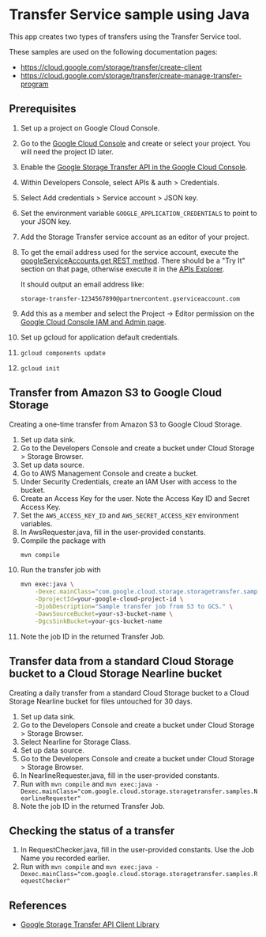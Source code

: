# Transfer Service sample using Java

This app creates two types of transfers using the Transfer Service tool.

<!-- auto-doc-link -->
These samples are used on the following documentation pages:

>
* https://cloud.google.com/storage/transfer/create-client
* https://cloud.google.com/storage/transfer/create-manage-transfer-program

<!-- end-auto-doc-link -->

## Prerequisites

1. Set up a project on Google Cloud Console.
  1. Go to the [Google Cloud Console](https://console.cloud.google.com) and
     create or select your project.  You will need the project ID later.
1. Enable the [Google Storage Transfer API in the Google Cloud
   Console](https://console.cloud.google.com/apis/api/storagetransfer/overview).
1. Within Developers Console, select APIs & auth > Credentials.
  1. Select Add credentials > Service account > JSON key.
  1. Set the environment variable `GOOGLE_APPLICATION_CREDENTIALS` to point to
     your JSON key.
1. Add the Storage Transfer service account as an editor of your project.
  1. To get the email address used for the service account, execute the
     [googleServiceAccounts.get REST
     method](https://cloud.google.com/storage/transfer/reference/rest/v1/googleServiceAccounts/get#try-it).
     There should be a "Try It" section on that page, otherwise execute it in
     the [APIs
     Explorer](https://developers.google.com/apis-explorer/#p/storagetransfer/v1/storagetransfer.googleServiceAccounts.get).

     It should output an email address like:

     ```
     storage-transfer-1234567890@partnercontent.gserviceaccount.com
     ```
  1. Add this as a member and select the Project -> Editor permission on the
     [Google Cloud Console IAM and Admin
     page](https://console.cloud.google.com/iam-admin/iam/project).
1. Set up gcloud for application default credentials.
  1. `gcloud components update`
  1. `gcloud init`

## Transfer from Amazon S3 to Google Cloud Storage

Creating a one-time transfer from Amazon S3 to Google Cloud Storage.
1. Set up data sink.
  1. Go to the Developers Console and create a bucket under Cloud Storage > Storage Browser.
1. Set up data source.
  1. Go to AWS Management Console and create a bucket.
  1. Under Security Credentials, create an IAM User with access to the bucket.
  1. Create an Access Key for the user. Note the Access Key ID and Secret Access Key.
  1. Set the `AWS_ACCESS_KEY_ID` and `AWS_SECRET_ACCESS_KEY` environment variables.
1. In AwsRequester.java, fill in the user-provided constants.
1. Compile the package with
   ```bash
   mvn compile
   ```
1. Run the transfer job with
   ```bash
   mvn exec:java \
       -Dexec.mainClass="com.google.cloud.storage.storagetransfer.samples.AwsRequester" \
       -DprojectId=your-google-cloud-project-id \
       -DjobDescription="Sample transfer job from S3 to GCS." \
       -DawsSourceBucket=your-s3-bucket-name \
       -DgcsSinkBucket=your-gcs-bucket-name
   ```
  1. Note the job ID in the returned Transfer Job.

## Transfer data from a standard Cloud Storage bucket to a Cloud Storage Nearline bucket

Creating a daily transfer from a standard Cloud Storage bucket to a Cloud Storage Nearline
bucket for files untouched for 30 days.
1. Set up data sink.
  1. Go to the Developers Console and create a bucket under Cloud Storage > Storage Browser.
  1. Select Nearline for Storage Class.
1. Set up data source.
  1. Go to the Developers Console and create a bucket under Cloud Storage > Storage Browser.
1. In NearlineRequester.java, fill in the user-provided constants.
1. Run with `mvn compile` and
   `mvn exec:java -Dexec.mainClass="com.google.cloud.storage.storagetransfer.samples.NearlineRequester"`
  1. Note the job ID in the returned Transfer Job.

## Checking the status of a transfer

1. In RequestChecker.java, fill in the user-provided constants. Use the Job Name you recorded earlier.
1. Run with `mvn compile` and
   `mvn exec:java -Dexec.mainClass="com.google.cloud.storage.storagetransfer.samples.RequestChecker"`

## References

- [Google Storage Transfer API Client
  Library](https://developers.google.com/api-client-library/java/apis/storagetransfer/v1)
